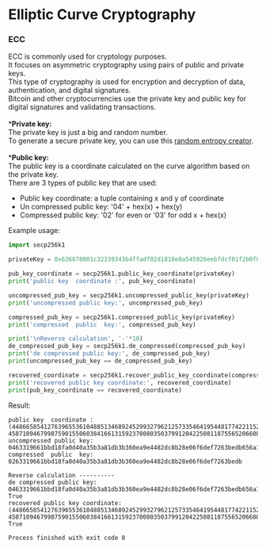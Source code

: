 
# Elliptic Curve Cryptography
### ECC

ECC is commonly used for cryptology purposes. </br>
It focuses on asymmetric cryptography using pairs of public and private keys. </br>
This type of cryptography is used for encryption and decryption of data, authentication, and digital signatures. <br />
Bitcoin and other cryptocurrencies use the private key and public key for digital signatures and validating transactions.<br />
 </br>
***Private key:**  </br>
The private key is just a big and random number. </br>
To generate a secure private key, you can use this [random entropy creator](https://github.com/tokimay/random_entropy).
 </br>
 </br>
***Public key:**  </br>
The public key is a coordinate calculated on the curve algorithm based on the private key.  </br>
There are 3 types of public key that are used:
+ Public key coordinate: a tuple containing x and y of coordinate
+ Un compressed public key: '04' + hex(x) + hex(y)
+ Compressed public key: '02' for even or '03' for odd x + hex(x)

Example usage: <br />
````python 
import secp256k1

privateKey = 0x636678001c32339343b4ffadf02d1818e8a545926eebfdcf01f2b0f8573575c4

pub_key_coordinate = secp256k1.public_key_coordinate(privateKey)
print('public key  coordinate :', pub_key_coordinate)

uncompressed_pub_key = secp256k1.uncompressed_public_key(privateKey)
print('uncompressed public key:', uncompressed_pub_key)

compressed_pub_key = secp256k1.compressed_public_key(privateKey)
print('compressed  public  key:', compressed_pub_key)

print('\nReverse calculation', '-'*10)
de_compressed_pub_key = secp256k1.de_compressed(compressed_pub_key)
print('de compressed public key:', de_compressed_pub_key)
print(uncompressed_pub_key == de_compressed_pub_key)

recovered_coordinate = secp256k1.recover_public_key_coordinate(compressed_pub_key)
print('recovered public key coordinate:', recovered_coordinate)
print(pub_key_coordinate == recovered_coordinate)
````

Result: <br />
````text
public key  coordinate : (44866585412763965536104885134689245299327962125733546419544817742211528769243, 45871094679987590155060384166131592370080350379912042250811875565206608731444)
uncompressed public key: 0463319661bbd18fa0d40a35b3a81db3b360ea9e4482dc8b28e06f6def7263bedb656a1e9941fbeb3fa87d83748edd0032f967f5887be03678b00023b8f9a6dd34
compressed  public  key: 0263319661bbd18fa0d40a35b3a81db3b360ea9e4482dc8b28e06f6def7263bedb

Reverse calculation ----------
de compressed public key: 0463319661bbd18fa0d40a35b3a81db3b360ea9e4482dc8b28e06f6def7263bedb656a1e9941fbeb3fa87d83748edd0032f967f5887be03678b00023b8f9a6dd34
True
recovered public key coordinate: (44866585412763965536104885134689245299327962125733546419544817742211528769243, 45871094679987590155060384166131592370080350379912042250811875565206608731444)
True

Process finished with exit code 0
````



